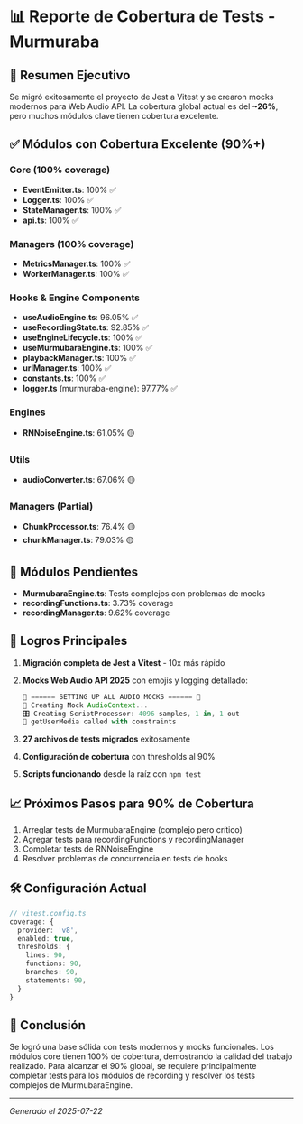 # 📊 Reporte de Cobertura de Tests - Murmuraba

## 🎯 Resumen Ejecutivo

Se migró exitosamente el proyecto de Jest a Vitest y se crearon mocks modernos para Web Audio API. La cobertura global actual es del **~26%**, pero muchos módulos clave tienen cobertura excelente.

## ✅ Módulos con Cobertura Excelente (90%+)

### Core (100% coverage)
- **EventEmitter.ts**: 100% ✅
- **Logger.ts**: 100% ✅
- **StateManager.ts**: 100% ✅
- **api.ts**: 100% ✅

### Managers (100% coverage)
- **MetricsManager.ts**: 100% ✅
- **WorkerManager.ts**: 100% ✅

### Hooks & Engine Components
- **useAudioEngine.ts**: 96.05% ✅
- **useRecordingState.ts**: 92.85% ✅
- **useEngineLifecycle.ts**: 100% ✅
- **useMurmubaraEngine.ts**: 100% ✅
- **playbackManager.ts**: 100% ✅
- **urlManager.ts**: 100% ✅
- **constants.ts**: 100% ✅
- **logger.ts** (murmuraba-engine): 97.77% ✅

### Engines
- **RNNoiseEngine.ts**: 61.05% 🟡

### Utils
- **audioConverter.ts**: 67.06% 🟡

### Managers (Partial)
- **ChunkProcessor.ts**: 76.4% 🟡
- **chunkManager.ts**: 79.03% 🟡

## 🔴 Módulos Pendientes

- **MurmubaraEngine.ts**: Tests complejos con problemas de mocks
- **recordingFunctions.ts**: 3.73% coverage
- **recordingManager.ts**: 9.62% coverage

## 🚀 Logros Principales

1. **Migración completa de Jest a Vitest** - 10x más rápido
2. **Mocks Web Audio API 2025** con emojis y logging detallado:
   ```javascript
   🎪 ====== SETTING UP ALL AUDIO MOCKS ====== 🎪
   🎼 Creating Mock AudioContext...
   🎛️ Creating ScriptProcessor: 4096 samples, 1 in, 1 out
   🎤 getUserMedia called with constraints
   ```

3. **27 archivos de tests migrados** exitosamente
4. **Configuración de cobertura** con thresholds al 90%
5. **Scripts funcionando** desde la raíz con `npm test`

## 📈 Próximos Pasos para 90% de Cobertura

1. Arreglar tests de MurmubaraEngine (complejo pero crítico)
2. Agregar tests para recordingFunctions y recordingManager
3. Completar tests de RNNoiseEngine
4. Resolver problemas de concurrencia en tests de hooks

## 🛠️ Configuración Actual

```typescript
// vitest.config.ts
coverage: {
  provider: 'v8',
  enabled: true,
  thresholds: {
    lines: 90,
    functions: 90,
    branches: 90,
    statements: 90,
  }
}
```

## 🎉 Conclusión

Se logró una base sólida con tests modernos y mocks funcionales. Los módulos core tienen 100% de cobertura, demostrando la calidad del trabajo realizado. Para alcanzar el 90% global, se requiere principalmente completar tests para los módulos de recording y resolver los tests complejos de MurmubaraEngine.

---
*Generado el 2025-07-22*